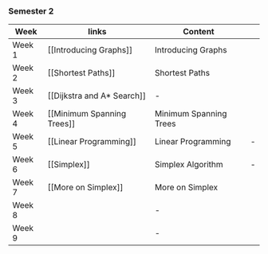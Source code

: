 ### Semester 2

| Week   | links                                                                       | Content                                                           |     |
| ------ | ----------------------------------------------------------------------------------------------------------------------------- | ----------------------------------------------------------------- | --- |
| Week 1 | [[Introducing Graphs]]                                                                                                              | Introducing Graphs                                                                 |     |
| Week 2 | [[Shortest Paths]]                  | Shortest Paths |     |
| Week 3 | [[Dijkstra and A* Search]]| -                                                                 |     |
| Week 4 | [[Minimum Spanning Trees]] | Minimum Spanning Trees               |     |
| Week 5 | [[Linear Programming]] | Linear Programming                                                                   | -                                                                 |     |
| Week 6 | [[Simplex]] | Simplex Algorithm                                                                                                | -                                                                 |     |
| Week 7 | [[More on Simplex]] | More on Simplex                                                                                                          |                                                                   |     |
| Week 8 |                                                                                           | -                                                                 |     |
| Week 9 |                                                                                          | -                                                                 |     |
